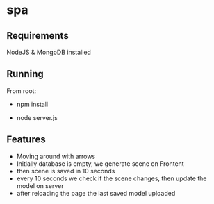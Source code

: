 # spa

## Requirements
NodeJS & MongoDB installed

## Running
 From root:
 - npm install

 - node server.js
 
## Features
- Moving around with arrows
- Initially database is empty, we generate scene on Frontent
- then scene is saved in 10 seconds
- every 10 seconds we check if the scene changes, then update the model on server
- after reloading the page the last saved model uploaded
